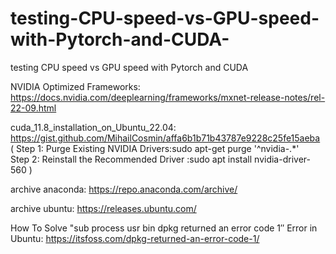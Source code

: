 # testing-CPU-speed-vs-GPU-speed-with-Pytorch-and-CUDA-
testing CPU speed vs GPU speed with Pytorch and CUDA 

NVIDIA Optimized Frameworks: https://docs.nvidia.com/deeplearning/frameworks/mxnet-release-notes/rel-22-09.html

cuda_11.8_installation_on_Ubuntu_22.04: https://gist.github.com/MihailCosmin/affa6b1b71b43787e9228c25fe15aeba
(
Step 1: Purge Existing NVIDIA Drivers:sudo apt-get purge '^nvidia-.*'    
Step 2: Reinstall the Recommended Driver :sudo apt install nvidia-driver-560 
)

archive anaconda: https://repo.anaconda.com/archive/

archive ubuntu: https://releases.ubuntu.com/

How To Solve "sub process usr bin dpkg returned an error code 1″ Error in Ubuntu: https://itsfoss.com/dpkg-returned-an-error-code-1/


